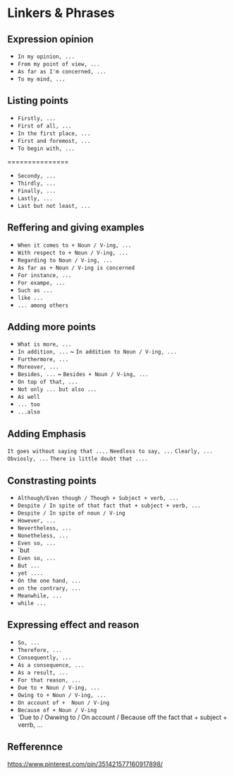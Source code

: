 # Linkers & Phrases
## Expression opinion

- `In my opinion, ...`
- `From my point of view, ...`
- `As far as I'm concerned, ...`
- `To my mind, ...`

## Listing points

- `Firstly, ...`
- `First of all, ...`
- `In the first place, ...`
- `First and foremost, ...`
- `To begin with, ... `

===============

- `Secondy, ... `
- `Thirdly, ... `
- `Finally, ... `
- `Lastly, ... `
- `Last but not least, ... `

## Reffering and giving examples

- `When it comes to + Noun / V-ing, ...` 
- `With respect to + Noun / V-ing, ...`
- `Regarding to Noun / V-ing, ...`
- `As far as + Noun / V-ing is concerned`
- `For instance, ...`
- `For exampe, ...`
- `Such as ...`
- `like ...`
- `... among others`

## Adding more points

- `What is more, ...`   
- `In addition, ...` ~ `In addition to Noun / V-ing, ...`
- `Furthermore, ...`
- `Moreover, ...`
- `Besides, ...` ~ `Besides + Noun / V-ing, ...`
- `On top of that, ...`
- `Not only ... but also ...`
- `As well`
- `... too`
- `...also`

## Adding Emphasis

`It goes without saying that ....`
`Needless to say, ...`
`Clearly, ...`
`Obviosly, ...`
`There is little doubt that ....`

## Constrasting points

- `Although/Even though / Though + Subject + verb, ...`
- `Despite / In spite of that fact that + subject + verb, ...`
- `Despite / In spite of noun / V-ing`
- `However, ...`
- `Nevertheless, ...`
- `Nonetheless, ...`
- `Even so, ...`
- `but 
- `Even so, ...`
- `But ...`
- `yet ....`
- `On the one hand, ...`
- `on the contrary, ...`
- `Meanwhile, ...`
- `while ...`

## Expressing effect and reason

- `So, ...`
- `Therefore, ...`
- `Consequently, ...`
- `As a consequence, ... `
- `As a result, ...`
- `For that reason, ...`
- `Due to + Noun / V-ing, ...`
- `Owing to + Noun / V-ing, ...`
- `On account of +  Noun / V-ing`
- `Because of + Noun / V-ing`
- `Due to / Owwing to / On account / Because off the fact that + subject + verrb, ...

## Refferennce
https://www.pinterest.com/pin/351421577160917898/
